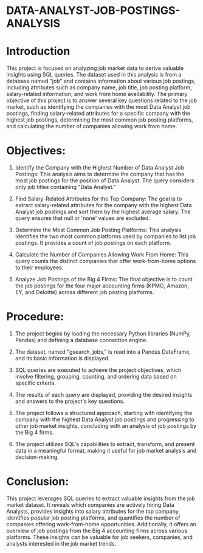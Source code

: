 # DATA-ANALYST-JOB-POSTINGS-ANALYSIS

# Introduction
This project is focused on analyzing job market data to derive valuable insights using SQL queries. The dataset used in this analysis is from a database named "job" and contains information about various job postings, including attributes such as company name, job title, job posting platform, salary-related information, and work from home availability. The primary objective of this project is to answer several key questions related to the job market, such as identifying the companies with the most Data Analyst job postings, finding salary-related attributes for a specific company with the highest job postings, determining the most common job posting platforms, and calculating the number of companies allowing work from home.

# Objectives:
1. Identify the Company with the Highest Number of Data Analyst Job Postings: This analysis aims to determine the company that has the most job postings for the position of Data Analyst. The query considers only job titles containing "Data Analyst."

2. Find Salary-Related Attributes for the Top Company: The goal is to extract salary-related attributes for the company with the highest Data Analyst job postings and sort them by the highest average salary. The query ensures that null or 'none' values are excluded.

3. Determine the Most Common Job Posting Platforms: This analysis identifies the two most common platforms used by companies to list job postings. It provides a count of job postings on each platform.

4. Calculate the Number of Companies Allowing Work From Home: This query counts the distinct companies that offer work-from-home options to their employees.

5. Analyze Job Postings of the Big 4 Firms: The final objective is to count the job postings for the four major accounting firms (KPMG, Amazon, EY, and Deloitte) across different job posting platforms.


# Procedure:
1. The project begins by loading the necessary Python libraries (NumPy, Pandas) and defining a database connection engine.

2. The dataset, named "gsearch_jobs," is read into a Pandas DataFrame, and its basic information is displayed.

3. SQL queries are executed to achieve the project objectives, which involve filtering, grouping, counting, and ordering data based on specific criteria.

4. The results of each query are displayed, providing the desired insights and answers to the project's key questions.

5. The project follows a structured approach, starting with identifying the company with the highest Data Analyst job postings and progressing to other job market insights, concluding with an analysis of job postings by the Big 4 firms.

6. The project utilizes SQL's capabilities to extract, transform, and present data in a meaningful format, making it useful for job market analysis and decision-making.

# Conclusion:
This project leverages SQL queries to extract valuable insights from the job market dataset. It reveals which companies are actively hiring Data Analysts, provides insights into salary attributes for the top company, identifies popular job posting platforms, and quantifies the number of companies offering work-from-home opportunities. Additionally, it offers an overview of job postings from the Big 4 accounting firms across various platforms. These insights can be valuable for job seekers, companies, and analysts interested in the job market trends.
